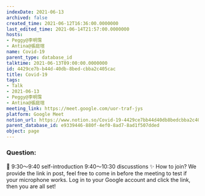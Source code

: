 ```yaml
---
indexDate: 2021-06-13
archived: false
created_time: 2021-06-12T16:36:00.0000000
last_edited_time: 2021-06-14T21:57:00.0000000
hosts:
- Peggy@李明霈
- Antina@張庭瑄
name: Covid-19
parent_type: database_id
talktime: 2021-06-13T09:00:00.0000000
id: 4429ce7b-b44d-40db-8bed-cbba2c405cac
title: Covid-19
tags:
- Talk
- 2021-06-13
- Peggy@李明霈
- Antina@張庭瑄
meeting_link: https://meet.google.com/uor-traf-jys
platform: Google Meet
notion_url: https://www.notion.so/Covid-19-4429ce7bb44d40db8bedcbba2c405cac
parent_database_id: e9339446-880f-4ef0-8ad7-8ad1f507dded
object: page
---
```


### Question:


   
   
   
   
   
📅
9:30～9:40 self-introduction
9:40～10:30 discusstions
✨
How to join?
We provide the link in post, feel free to come in before the meeting to test if your microphone works. Log in to your Google account and click the link, then you are all set!

